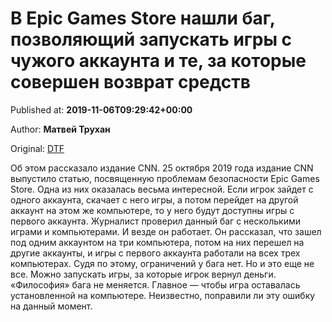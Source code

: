 
# В Epic Games Store нашли баг, позволяющий запускать игры с чужого аккаунта и те, за которые совершен возврат средств

Published at: **2019-11-06T09:29:42+00:00**

Author: **Матвей Трухан**

Original: [DTF](https://dtf.ru/gameindustry/79841-v-epic-games-store-nashli-bag-pozvolyayushchiy-zapuskat-igry-s-chuzhogo-akkaunta-i-te-za-kotorye-sovershen-vozvrat-sredstv)

Об этом рассказало издание CNN.
25 октября 2019 года издание CNN выпустило статью, посвященную проблемам безопасности Epic Games Store.
Одна из них оказалась весьма интересной. Если игрок зайдет с одного аккаунта, скачает с него игры, а потом перейдет на другой аккаунт на этом же компьютере, то у него будут доступны игры с первого аккаунта.
Журналист проверил данный баг с несколькими играми и компьютерами. И везде он работает. Он рассказал, что зашел под одним аккаунтом на три компьютера, потом на них перешел на другие аккаунты, и игры с первого аккаунта работали на всех трех компьютерах. Судя по этому, ограничений у бага нет.
Но и это еще не все. Можно запускать игры, за которые игрок вернул деньги. «Философия» бага не меняется. Главное — чтобы игра оставалась установленной на компьютере.
Неизвестно, поправили ли эту ошибку на данный момент.
